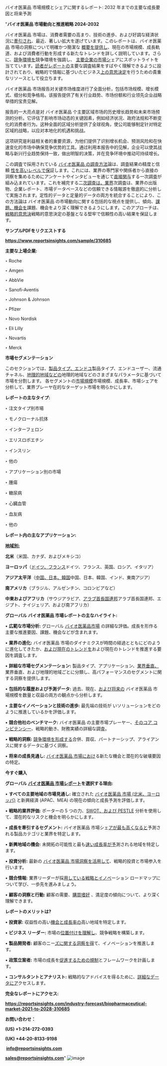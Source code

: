 バイオ医薬品 市場規模とシェアに関するレポート: 2032 年までの主要な成長要因と将来予測

"<strong>バイオ医薬品 市場動向と推進戦略 2024-2032</strong>

バイオ医薬品 市場は、消費者需要の高まり、技術の進歩、および好調な経済状況に<a href=https://reportsinsights.com/fr/industry-forecast/bottle-top-filters-market-demand-by-regional-317780>牽引され</a>、最近、著しい拡大を遂げています。このレポートは、バイオ医薬品 市場の洞察について明確かつ簡潔な
<a href=https://reportsinsights.com/es/industry-forecast/printed-sensors-market-2021-to-2028-308066>概要を提供し</a>、現在の市場規模、成長軌道、および消費者行動を形成する新たなトレンドを詳しく説明しています。さらに、<a href=https://reportsinsights.com/ja/industry-forecast/weight-lifting-platforms-market-2021-to-2028-311944>競争環境を</a>競争環境を強調し、
<a href=https://reportsinsights.com/ja/industry-forecast/us-web-real-time-communication-webrtc-market-405218>主要企業の市場シ</a>ェアにスポットライトを当てています。<a href=https://reportsinsights.com/nl/industry-forecast/landscaping-services-market-2021-to-2028-311755>読者がレポートの</a>主要な調査結果をすばやく理解できるように設計されており、戦略的で情報に基づいたビジネス<a href=https://www.linkedin.com/pulse/steuerverwaltungssoftware-markt-erf%C3%A4hrt-exponentielles-ih3mf/>上の意思決定</a>を行うための貴重なリソースとして役立ちます。

バイオ医薬品 市场报告对关键市场维度进行了全面分析，包括市场规模、增长模式、细分和竞争格局。该报告提供了有关行业趋势、市场份额和行业领先企业战略举措的宝贵见解。

报告的一大亮点是对 バイオ医薬品 个主要区域市场的历史增长趋势和未来市场预测的分析。它评估了影响市场动态的关键因素，例如经济状况、政府法规和不断变化的消费者行为。这种全面的区域分析提供了全球视角，使公司能够制定针对特定区域的战略，以应对本地化的机遇和挑战。

这项研究是利益相关者的重要资源，为他们提供了识别增长机会、预测风险和在快速变化的市场中确保竞争优势的工具。通过利用本报告中的见解，企业可以使其战略与新兴行业趋势保持一致，做出明智的决策，并在竞争环境中推动可持续增长。

この調査で採用されている <a href=https://www.linkedin.com/pulse/europe-magnetic-sensor-market-report-2024-new-data-growth-p653f/>バイオ医薬品 の調査方法</a>論は、調査結果の精度と信頼
<a href=https://www.linkedin.com/pulse/gfk-rohrleitungen-glasfaserverst%C3%A4rkter-kunststoff-markt-2024-do5mf/>性を高いレベルで保</a>証します。これには、業界の専門家や関係者から直接の洞察を集めるためにアンケートやインタビューを通じて<a href=https://reportsinsights.com/de/industry-forecast/ski-helmet-market-demand-by-regional-319204>直接関与</a>する一次調査が組み込まれています。これを補完する二<a href=https://reportsinsights.com/de/industry-forecast/smart-indoor-garden-market-2021-to-2028-306629>次調査は、業界</a>次調査は、業界の出版物、企業レポート、市場データベースなどの信頼できる情報源を徹底的に分析して実施されます。定性的データと定量的データの両方を統合することにより、この方法論は バイオ医薬品 の市場動向に関する包括的な視点を提供し、傾向、<a href=https://reportsinsights.com/zh/industry-forecast/us-energy-efficient-hvac-systems-market-406411>課題、機会を</a>課題、機会をより深く理解できるようにします。このアプローチは、<a href=https://www.linkedin.com/pulse/capsaicin-markt-2024-2032-aufkommende-trends-und-zuk%C3%BCnftige-n7kqf/>戦略的意思決</a>戦略的意思決定の基盤となる堅牢で信頼性の高い結果を保証します。

<strong><b>サンプルPDFをリクエストする</b></strong>

<a href=https://www.reportsinsights.com/sample/310685><strong><u>https://www.reportsinsights.com/sample/310685</u></strong></a>

<strong>主要な上場企業:</strong>

‣ Roche

‣ Amgen

‣ AbbVie

‣ Sanofi-Aventis

‣ Johnson & Johnson

‣ Pfizer

‣ Novo Nordisk

‣ Eli Lilly

‣ Novartis

‣ Merck

<strong>市場セグメンテーション</strong>

このセクションでは、<a href=https://reportsinsights.com/fr/industry-forecast/watch-straps-market-2021-to-2028-309155>製品タイプ、エンドユ</a>製品タイプ、エンドユーザー、流通チャネル、<a href=https://www.linkedin.com/pulse/iso-tankcontainer-markt-gr%C3%B6%C3%9Fe-und-anteil-4exkc/>地理的地域などの</a>地理的地域などのさまざまなパラメータに基づいて市場を分割します。 各セグメントの<a href=https://reportsinsights.com/sv/industry-forecast/us-potassium-phthalimide-cas-1074-82-4-market-411318>市場規模</a>市場規模、成長率、市場シェアを分析して、業界プレーヤ<a href=https://reportsinsights.com/es/industry-forecast/us-undergarment-intimate-apparel-market-403861></a>在的なターゲット市場を明らかにします。

<strong>レポートの主なタイプ:</strong>

  ‣ 注文タイプ別市場

‣ モノクローナル抗体

‣ インターフェロン

‣ エリスロポエチン

‣ インスリン

‣ 他の


  ‣ アプリケーション別の市場

‣ 腫瘍

‣ 糖尿病

‣ 心臓血管

‣ 血友病

‣ 他の

<strong>レポート内の主なアプリケーション:</strong>



<strong><u>地域別</u></strong><strong><u>:</u></strong>

<strong>北米</strong>（米国、カナダ、およびメキシコ）

<strong>ヨーロッパ</strong>（<a href=https://reportsinsights.com/zh/industry-forecast/cloud-erp-for-product-centric-companies-market-2021-to-2028-310840>ドイツ、フランス</a>ドイツ、フランス、英国、ロシア、イタリア）

<strong>アジア太平洋</strong>（<a href=https://reportsinsights.com/nl/industry-forecast/us-remanufactured-cartridge-market-408544>中国、日本、韓国</a>中国、日本、韓国、インド、東南アジア）

<strong>南アメリカ</strong>（ブラジル、アルゼンチン、コロンビアなど）

<strong>中東およびアフリカ</strong>（サウジアラビア、<a href=https://reportsinsights.com/sv/industry-forecast/aerospace-titanium-market-2021-to-2028-312755>アラブ首長国連邦</a>アラブ首長国連邦、エジプト、ナイジェリア、および南アフリカ）

<strong>グローバル バイオ医薬品 市場レポートの主なハイライト:</strong>

• <strong>広範な市場分析:</strong> グローバル <a href=https://www.linkedin.com/pulse/europe-electric-hoist-market-insights-in-depth-rgnsc/>バイオ医薬品市場</a> の詳細な評価。成長を形作る主要な推進要因、課題、機会などが含まれます。

• <strong>業界の進化:</strong> バイオ医薬品 市場のダイナミクスが時間の経過とともにどのように進化してきたか、<a href=https://www.linkedin.com/pulse/waffenvisiere-markt-2024-wachstumstreiber-anbieterlandschaft-mnoaf/>および現在のトレンドを</a>および現在のトレンドを推進する要因を調査します。

• <strong>詳細な市場セグメンテーション:</strong> 製品タイプ、アプリケーション、<a href=https://reportsinsights.com/fr/industry-forecast/ski-helmet-market-demand-by-regional-319204>業界垂直、</a>業界垂直、および地理的地域ごとに分類し、高パフォーマンスのセグメントに関する洞察を提供します。

• <strong>包括的な履歴および予測データ:</strong> 過去、現在、<a href=https://reportsinsights.com/es/industry-forecast/watch-straps-market-2021-to-2028-309155>および将来の</a> バイオ医薬品 市場規模を数量と収益の両方の観点から分析します。

• <strong>主要なイノベーションと技術の進歩:</strong> 最先端の技術が <a href=https://reportsinsights.com/ja/industry-forecast/us-energy-efficient-hvac-systems-market-406411></a>いソリューションをどのように推進しているかを評価します。

• <strong>競合他社のベンチマーク:</strong> バイオ医薬品 の主要市場プレーヤー、<a href=https://reportsinsights.com/nl/industry-forecast/weight-lifting-platforms-market-2021-to-2028-311944>そのコア コンピテンシー</a>、戦略的動き、財務実績の詳細な調査。

• <strong>戦略的洞察:</strong> <a href=https://www.linkedin.com/pulse/scada-markt-2024-wichtige-wachstumstreiber-und-chancen-f8glf/>競争環境を形成する</a>合併、買収、パートナーシップ、アライアンスに関するデータに基づく洞察。

• <strong>将来の成長見通し:</strong> <a href=https://www.linkedin.com/pulse/europe-voice-over-internet-protocol-voip-market-2024-t1xvf/>バイオ医薬品 市場におけ</a>る新たな機会と潜在的な破壊要因の特定。

<strong>今すぐ購入</strong>


<strong>グローバル <a href=https://reportsinsights.com/de/industry-forecast/bottle-top-filters-market-demand-by-regional-317780>バイオ医薬品 市場レポート</a>を選択する理由:</strong>

• <strong>すべての主要地域の市場見通し:</strong> 確立された <a href=https://reportsinsights.com/fr/industry-forecast/printed-sensors-market-2021-to-2028-308066>バイオ医薬品 市場 (北米、ヨーロッパ)</a> と新興経済 (APAC、MEA) の現在の傾向と成長予測を評価します。

• <strong>戦略的業界評価:</strong> ポーターの 5 つの力、<a href=https://reportsinsights.com/zh/industry-forecast/us-web-real-time-communication-webrtc-market-405218>SWOT、および PESTLE</a> 分析を使用して、潜在的なリスクと機会を明らかにします。

• <strong>成長を牽引するセグメント:</strong> バイオ医薬品 市場シェ<a href=https://reportsinsights.com/ja/industry-forecast/landscaping-services-market-2021-to-2028-311755>アが最も高くなると</a>予測される製品カテゴリと業界を特定します。

• <strong>新興地域の機会:</strong> 未開拓の可能性と最も<a href=https://reportsinsights.com/sv/industry-forecast/us-outdoor-rugs-market-410924>速い成長率が予</a>測される地域を特定します。

• <strong>投資分析:</strong> 最新の <a href=https://www.linkedin.com/pulse/bestandsverwaltungssoftware-markt-erf%C3%A4hrt-p7mjc/>バイオ医薬品 市場洞察を活用して</a>、戦略的投資と市場参入を行います。

• <strong>競合情報:</strong> 業界リーダーが採<a href=https://www.linkedin.com/pulse/gegossener-film-markt-erf%C3%A4hrt-exponentielles-wachstum-xeynf/>用している戦略とイノベ</a>ーション ロードマップについて学び、一歩先を進みましょう。

• <strong>顧客の洞察と行動:</strong> 顧客の需要、<a href=https://reportsinsights.com/de/industry-forecast/coffee-vending-machines-market-2021-to-2028-305223>購買嗜好</a>
、満足度の傾向について、より深く理解できます。

<strong>レポートのメリットは?</strong>

• <strong>投資家:</strong> 収益性の高い<a href=https://reportsinsights.com/es/industry-forecast/us-gamification-in-education-market-402759>機会と成長率の</a>高い地域を特定します。

• <strong>ビジネス リーダー:</strong> 市場の<a href=https://reportsinsights.com/zh/industry-forecast/hotel-pms-market-2021-to-2028-310345>位置付けを理解し</a>、競争戦略を構築します。

• <strong>製品開発者:</strong> 顧客のニー<a href=https://reportsinsights.com/nl/industry-forecast/us-climate-change-consulting-market-407901>ズに関する洞察を得</a>て、イノベーションを推進します。

• <strong>政策立案者:</strong> 市場の成長を<a href=https://reportsinsights.com/sv/industry-forecast/porridge-market-2021-to-2028-312375>促進するための規制</a>とフレームワークを計画します。

• <strong>コンサルタントとアナリスト:</strong> 戦略的なアドバイスを得るために、<a href=https://www.linkedin.com/pulse/europe-catamarans-market-analysis-size-share-growth-hrl7c/>詳細なデータにア</a>クセスします。
</ul>
<strong>完全なレポートにアクセス:</strong>

<a href=https://reportsinsights.com/industry-forecast/biopharmaceutical-market-2021-to-2028-310685><strong><u><b>https://reportsinsights.com/industry-forecast/biopharmaceutical-market-2021-to-2028-310685</b></u></strong></a>

<strong>お問い合わせ：</strong>

<strong>(US) +1-214-272-0393</strong>

<strong>(UK) +44-20-8133-9198</strong>

<strong> </strong><a href=info@reportsinsights.com><strong><u>info@reportsinsights.com</u></strong></a>

<a href=sales@reportsinsights.com><strong><u>sales@reportsinsights.com</u></strong></a>"
![image](https://github.com/user-attachments/assets/988573a3-da1f-4544-959d-96bb59a3c58c)
